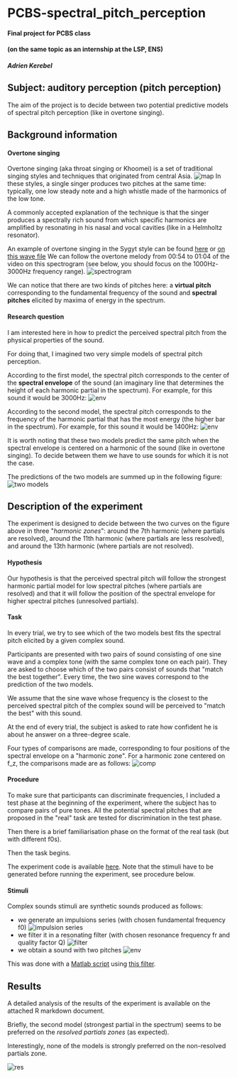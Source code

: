 # PCBS-spectral_pitch_perception


#### Final project for PCBS class
#### (on the same topic as an internship at the LSP, ENS)
##### *Adrien Kerebel*

## Subject: auditory perception (pitch perception)

The aim of the project is to decide between two potential predictive models of spectral pitch perception (like in overtone singing).

## Background information
#### Overtone singing

Overtone singing (aka throat singing or Khoomei) is a set of traditional singing styles and techniques that originated from central Asia.
![map](fig_map_asia.png)
In these styles, a single singer produces two pitches at the same time: typically, one low steady note and a high whistle made of the harmonics of the low tone.

A commonly accepted explanation of the technique is that the singer produces a spectrally rich sound from which specific harmonics are amplified by resonating in his nasal and vocal cavities (like in a Helmholtz resonator).

An example of overtone singing in the Sygyt style can be found [here](https://www.youtube.com/watch?v=vo34v7QQ254) or [on this wave file](throat_singing_example.wav)
We can follow the overtone melody from 00:54 to 01:04 of the video on this spectrogram (see below, you should focus on the 1000Hz-3000Hz frequency range).
![spectrogram](fig_spectrogram.png)

We can notice that there are two kinds of pitches here: a **virtual pitch** corresponding to the fundamental frequency of the sound and **spectral pitches** elicited by maxima of energy in the spectrum.  

#### Research question

I am interested here in how to predict the perceived spectral pitch from the physical properties of the sound.

For doing that, I imagined two very simple models of spectral pitch perception.

According to the first model, the spectral pitch corresponds to the center of the **spectral envelope** of the sound (an imaginary line that determines the height of each harmonic partial in the spectrum).
For example, for this sound it would be 3000Hz:
![env](fig_spectrum_envelop.png)

According to the second model, the spectral pitch corresponds to the frequency of the harmonic partial that has the most energy (the higher bar in the spectrum).
For example, for this sound it would be 1400Hz:
![env](fig_spectrum_partial.png)

It is worth noting that these two models predict the same pitch when the spectral envelope is centered on a harmonic of the sound (like in overtone singing). To decide between them we have to use sounds for which it is not the case.

The predictions of the two models are summed up in the following figure:
![two models](fig_two_models.png "courbe des modeles")


## Description of the experiment

The experiment is designed to decide between the two curves on the figure above in three "*harmonic zones*": around the 7th harmonic (where partials are resolved), around the 11th harmonic (where partials are less resolved), and around the 13th harmonic (where partials are not resolved).

#### Hypothesis

Our hypothesis is that the perceived spectral pitch will follow the strongest harmonic partial model for low spectral pitches (where partials are resolved) and that it will follow the position of the spectral envelope for higher spectral pitches (unresolved partials).

#### Task

In every trial, we try to see which of the two models best fits the spectral pitch elicited by a given complex sound.

Participants are presented with two pairs of sound consisting of one sine wave and a complex tone (with the same complex tone on each pair). They are asked to choose which of the two pairs consist of sounds that "match the best together". Every time, the two sine waves correspond to the prediction of the two models.

We assume that the sine wave whose frequency is the closest to the perceived spectral pitch of the complex sound will be perceived to "match the best" with this sound.

At the end of every trial, the subject is asked to rate how confident he is about he answer on a three-degree scale.

Four types of comparisons are made, corresponding to four positions of the spectral envelope on a "harmonic zone". For a harmonic zone centered on f_z, the comparisons made are as follows:
![comp](fig_comparisons.png)

#### Procedure

To make sure that participants can discriminate frequencies, I included a test phase at the beginning of the experiment, where the subject has to compare pairs of pure tones.
All the potential spectral pitches that are proposed in the "real" task are tested for discrimination in the test phase.

Then there is a brief familiarisation phase on the format of the real task (but with different f0s).

Then the task begins.

The experiment code is available [here](experiment_spectral_pitch_final.py). Note that the stimuli have to be generated before running the experiment, see procedure below.


#### Stimuli

Complex sounds stimuli are synthetic sounds produced as follows:
- we generate an impulsions series (with chosen fundamental frequency f0)
![impulsion series](fig_impulsions.png)
- we filter it in a resonating filter (with chosen resonance frequency fr and quality factor Q)
![filter](fig_filter.png)
- we obtain a sound with two pitches
![env](fig_spectrum_envelop.png)

This was done with a [Matlab script](generation_of_stimuli_final.m) using [this filter](nt_filter_peak.m).


## Results

A detailed analysis of the results of the experiment is available on the attached R markdown document.

Briefly, the second model (strongest partial in the spectrum) seems to be preferred on the *resolved partials zones* (as expected).

Interestingly, none of the models is strongly preferred on the non-resolved partials zone.    

![res](fig_res.png)

